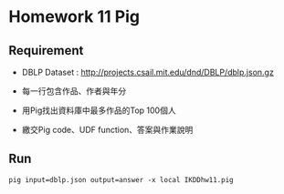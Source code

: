 Homework 11 Pig
==========

## Requirement

+ DBLP Dataset : http://projects.csail.mit.edu/dnd/DBLP/dblp.json.gz
+ 每一行包含作品、作者與年分
+ 用Pig找出資料庫中最多作品的Top 100個人

+ 繳交Pig code、UDF function、答案與作業說明

## Run

    pig input=dblp.json output=answer -x local IKDDhw11.pig


